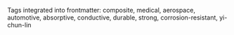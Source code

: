 Tags integrated into frontmatter: composite, medical, aerospace, automotive, absorptive, conductive, durable, strong, corrosion-resistant, yi-chun-lin